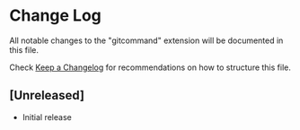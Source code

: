 # Change Log

All notable changes to the "gitcommand" extension will be documented in this file.

Check [Keep a Changelog](http://keepachangelog.com/) for recommendations on how to structure this file.

## [Unreleased]

- Initial release